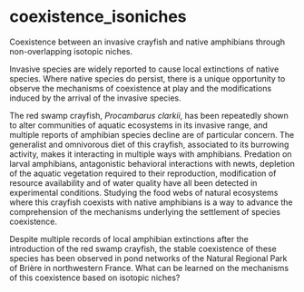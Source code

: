 # coexistence_isoniches
Coexistence between an invasive crayfish and native amphibians through non-overlapping isotopic niches. 

Invasive species are widely reported to cause local extinctions of native species. Where native species do persist, there is a unique opportunity to observe the mechanisms of coexistence at play and the modifications induced by the arrival of the invasive species.

The red swamp crayfish, _Procambarus clarkii_, has been repeatedly shown to alter communities of aquatic ecosystems in its invasive range, and multiple reports of amphibian species decline are of particular concern. The generalist and omnivorous diet of this crayfish, associated to its burrowing activity, makes it interacting in multiple ways with amphibians. Predation on larval amphibians, antagonistic behavioral interactions with newts, depletion of the aquatic vegetation required to their reproduction, modification of resource availability and of water quality have all been detected in experimental conditions. Studying the food webs of natural ecosystems where this crayfish coexists with native amphibians is a way to advance the comprehension of the mechanisms underlying the settlement of species coexistence. 

Despite multiple records of local amphibian extinctions after the introduction of the red swamp crayfish, the stable coexistence of these species has been observed in pond networks of the Natural Regional Park of Brière in northwestern France. What can be learned on the mechanisms of this coexistence based on isotopic niches?